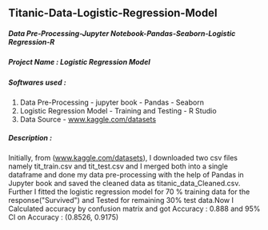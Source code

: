 ## Titanic-Data-Logistic-Regression-Model

##### Data Pre-Processing-Jupyter Notebook-Pandas-Seaborn-Logistic Regression-R

##### Project Name : Logistic Regression Model

##### Softwares used :

1) Data Pre-Processing - jupyter book - Pandas - Seaborn
2) Logistic Regression Model - Training and Testing - R Studio
3) Data Source - www.kaggle.com/datasets

##### Description :

  Initially, from (www.kaggle.com/datasets), I downloaded two csv files namely tit_train.csv and tit_test.csv and I merged both into a single dataframe and done my data pre-processing with the help of Pandas in Jupyter book and saved the cleaned data as titanic_data_Cleaned.csv. Further I fitted the logistic regression model for 70 % training data for the response("Survived") and Tested for remaining 30% test data.Now I Calculated accuracy by confusion matrix and got Accuracy : 0.888 and 95% CI on Accuracy : (0.8526, 0.9175)

